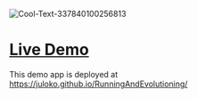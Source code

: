 

![Cool-Text-337840100256813](https://user-images.githubusercontent.com/17098382/66363481-d3221500-e95c-11e9-8898-d8e7a66fe02b.png)

# [Live Demo](https://github.com/kittoframework/kitto#requirements)


This demo app is deployed at https://juloko.github.io/RunningAndEvolutioning/

